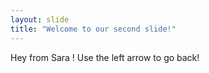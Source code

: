 ```yaml
---
layout: slide
title: "Welcome to our second slide!"
---
```

Hey from Sara !
Use the left arrow to go back!

